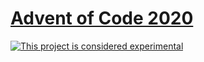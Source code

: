 # [Advent of Code 2020](https://adventofcode.com/2020/)

[![This project is considered experimental](https://img.shields.io/badge/status-experimental-critical.svg)](https://benknoble.github.io/status/experimental/)
